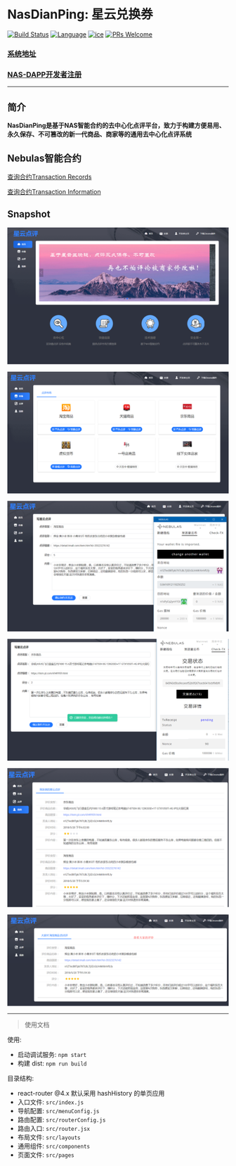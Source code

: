 # NasDianPing: 星云兑换券

[![Build Status](https://travis-ci.org/kun368/NasDianPing.svg?branch=master)](https://travis-ci.org/kun368/NasDianPing)
[![Language](https://img.shields.io/badge/language-javascript-blue.svg)](https://github.com/kun368/NasDianPing)
[![ice](https://img.shields.io/badge/developing%20with-ICE-2077ff.svg)](https://github.com/alibaba/ice)
[![PRs Welcome](https://img.shields.io/badge/PRs-welcome-brightgreen.svg)](https://github.com/kun368/NasPasteBin)

### [系统地址](http://dp.zzkun.com)

### [NAS-DAPP开发者注册](https://incentive.nebulas.io/cn/signup.html?invite=OILxo)

---

## 简介

**NasDianPing是基于NAS智能合约的去中心化点评平台，致力于构建方便易用、永久保存、不可篡改的新一代商品、商家等的通用去中心化点评系统**

## Nebulas智能合约

[查询合约Transaction Records](https://explorer.nebulas.io/#/address/n1sPyCq2ymY1D8DViS4scaLfZPAwbXy2hib)

[查询合约Transaction Information](https://explorer.nebulas.io/#/tx/211a308929ddd04830124a37ff280c1f033ddd441401b76e753cecc1e9555b33)

## Snapshot

![](https://raw.githubusercontent.com/kun368/NasDianPing/master/doc/1.png)

![](https://raw.githubusercontent.com/kun368/NasDianPing/master/doc/2.png)

![](https://raw.githubusercontent.com/kun368/NasDianPing/master/doc/3.png)

![](https://raw.githubusercontent.com/kun368/NasDianPing/master/doc/4.png)

![](https://raw.githubusercontent.com/kun368/NasDianPing/master/doc/5.png)

![](https://raw.githubusercontent.com/kun368/NasDianPing/master/doc/6.png)

---

> 使用文档

使用:

* 启动调试服务: `npm start`
* 构建 dist: `npm run build`

目录结构:

* react-router @4.x 默认采用 hashHistory 的单页应用
* 入口文件: `src/index.js`
* 导航配置: `src/menuConfig.js`
* 路由配置: `src/routerConfig.js`
* 路由入口: `src/router.jsx`
* 布局文件: `src/layouts`
* 通用组件: `src/components`
* 页面文件: `src/pages`

